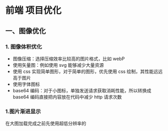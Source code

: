 # 前端 项目优化

## 一、图像优化

### 1. 图像体积优化

- 图像压缩：选择压缩效率比较高的图片格式，比如 webP
- 使用矢量图：例如使用 svg 能够减少大量资源
- 使用 css 实现简单图形，对于简单的图形，优先使用 css 绘制，其性能远远高于图片
- 使用字体图标
- base64 编码：对于小图标，单独发送请求获取消耗性能，所以转换成 base64 编码直接把内容放在代码中减少 http 请求次数

### 1.图片渐进显示

在大图加载完成之前先使用超低分辨率的
